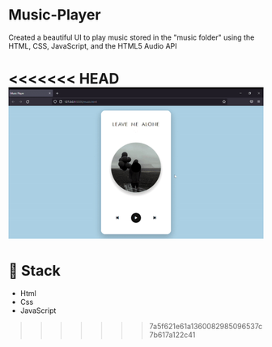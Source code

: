 # Music-Player
Created a beautiful UI to play music stored in the "music folder" using the  HTML, CSS, JavaScript, and the HTML5 Audio API

<<<<<<< HEAD
![SoundBars](/assets/vid.gif)
=======
# 🥞 Stack
* Html
* Css
* JavaScript
>>>>>>> 7a5f621e61a1360082985096537c7b617a122c41
